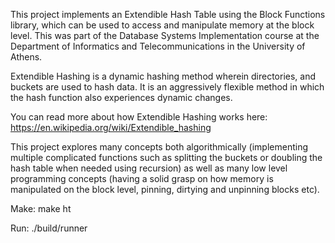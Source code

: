 This project implements an Extendible Hash Table using the Block Functions library, which can be used to access and manipulate memory at the block level. This was part of the Database Systems Implementation course at the Department of Informatics and Telecommunications in the University of Athens.

Extendible Hashing is a dynamic hashing method wherein directories, and buckets are used to hash data. It is an aggressively flexible method in which the hash function also experiences dynamic changes.

You can read more about how Extendible Hashing works here: https://en.wikipedia.org/wiki/Extendible_hashing

This project explores many concepts both algorithmically (implementing multiple complicated functions such as splitting the buckets or doubling the hash table when needed using recursion) as well as many low level programming concepts (having a solid grasp on how memory is manipulated on the block level, pinning, dirtying and unpinning blocks etc).

Make: make ht

Run: ./build/runner
